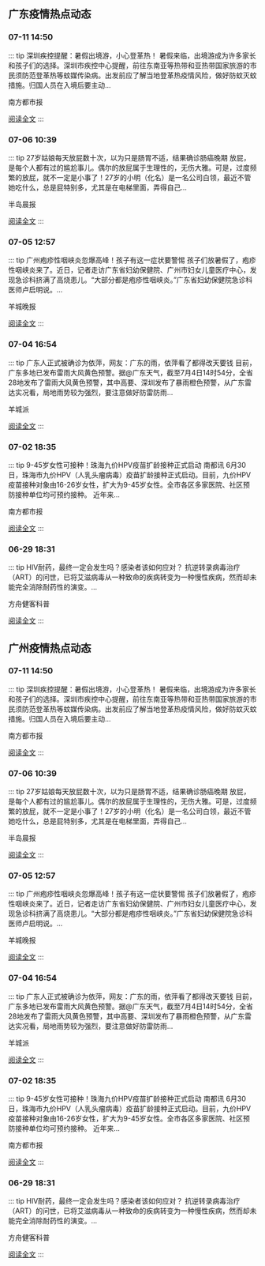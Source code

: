 
## 广东疫情热点动态

  
### 07-11 14:50
::: tip 深圳疾控提醒：暑假出境游，小心登革热！
暑假来临，出境游成为许多家长和孩子们的选择。深圳市疾控中心提醒，前往东南亚等热带和亚热带国家旅游的市民须防范登革热等蚊媒传染病。出发前应了解当地登革热疫情风险，做好防蚊灭蚊措施。归国人员在入境后要主动...

南方都市报

[阅读全文](https://h5.baike.qq.com/mobile/landing.html?docid=20230711A04V8L00&isNews=1&adtag=wxjk.yqssc.yqdt)
:::

### 07-06 10:39
::: tip 27岁姑娘每天放屁数十次，以为只是肠胃不适，结果确诊肠癌晚期
放屁，是每个人都有过的尴尬事儿。偶尔的放屁属于生理性的，无伤大雅。可是，过度频繁的放屁，就不一定是小事了！27岁的小明（化名）是一名公司白领，最近不管她吃什么，总是屁特别多，尤其是在电梯里面，弄得自己...

半岛晨报

[阅读全文](https://h5.baike.qq.com/mobile/landing.html?docid=20230706A02H8H00&isNews=1&adtag=wxjk.yqssc.yqdt)
:::

### 07-05 12:57
::: tip 广州疱疹性咽峡炎忽爆高峰！孩子有这一症状要警惕
孩子们放暑假了，疱疹性咽峡炎来了。近日，记者走访广东省妇幼保健院、广州市妇女儿童医疗中心，发现急诊科挤满了高烧患儿。“大部分都是疱疹性咽峡炎。”广东省妇幼保健院急诊科医师卢启明说。...

羊城晚报

[阅读全文](https://view.inews.qq.com/a/20230705A03UQE00?&chlid=mine_subscribe&uid=100188415180#)
:::

### 07-04 16:54
::: tip 广东人正式被确诊为依萍，网友：广东的雨，依萍看了都得改天要钱
目前，广东多地已发布雷雨大风黄色预警。据@广东天气，截至7月4日14时54分，全省28地发布了雷雨大风黄色预警，其中高要、深圳发布了暴雨橙色预警，从广东雷达实况看，局地雨势较为强烈，要注意做好防雷防雨...

羊城派

[阅读全文](https://h5.baike.qq.com/mobile/landing.html?docid=20230704A062NZ00&isNews=1&adtag=wxjk.yqssc.yqdt)
:::

### 07-02 18:35
::: tip 9-45岁女性可接种！珠海九价HPV疫苗扩龄接种正式启动
南都讯 6月30日，珠海市九价HPV（人乳头瘤病毒）疫苗扩龄接种正式启动。目前，九价HPV疫苗接种对象由16-26岁女性，扩大为9-45岁女性。全市各区多家医院、社区预防接种单位均可预约接种。
近年来...

南方都市报

[阅读全文](https://view.inews.qq.com/a/20230702A04YS600?uid=100188415180&chlid=_qqnews_custom_search_pictext#)
:::

### 06-29 18:31
::: tip HIV耐药，最终一定会发生吗？感染者该如何应对？
抗逆转录病毒治疗（ART）的问世，已将艾滋病毒从一种致命的疾病转变为一种慢性疾病，然而却未能完全消除耐药性的演变。...

方舟健客科普

[阅读全文](https://view.inews.qq.com/a/20230629A07T7W00?&chlid=mine_subscribe&uid=100188415180#)
:::


## 广州疫情热点动态

  
### 07-11 14:50
::: tip 深圳疾控提醒：暑假出境游，小心登革热！
暑假来临，出境游成为许多家长和孩子们的选择。深圳市疾控中心提醒，前往东南亚等热带和亚热带国家旅游的市民须防范登革热等蚊媒传染病。出发前应了解当地登革热疫情风险，做好防蚊灭蚊措施。归国人员在入境后要主动...

南方都市报

[阅读全文](https://h5.baike.qq.com/mobile/landing.html?docid=20230711A04V8L00&isNews=1&adtag=wxjk.yqssc.yqdt)
:::

### 07-06 10:39
::: tip 27岁姑娘每天放屁数十次，以为只是肠胃不适，结果确诊肠癌晚期
放屁，是每个人都有过的尴尬事儿。偶尔的放屁属于生理性的，无伤大雅。可是，过度频繁的放屁，就不一定是小事了！27岁的小明（化名）是一名公司白领，最近不管她吃什么，总是屁特别多，尤其是在电梯里面，弄得自己...

半岛晨报

[阅读全文](https://h5.baike.qq.com/mobile/landing.html?docid=20230706A02H8H00&isNews=1&adtag=wxjk.yqssc.yqdt)
:::

### 07-05 12:57
::: tip 广州疱疹性咽峡炎忽爆高峰！孩子有这一症状要警惕
孩子们放暑假了，疱疹性咽峡炎来了。近日，记者走访广东省妇幼保健院、广州市妇女儿童医疗中心，发现急诊科挤满了高烧患儿。“大部分都是疱疹性咽峡炎。”广东省妇幼保健院急诊科医师卢启明说。...

羊城晚报

[阅读全文](https://view.inews.qq.com/a/20230705A03UQE00?&chlid=mine_subscribe&uid=100188415180#)
:::

### 07-04 16:54
::: tip 广东人正式被确诊为依萍，网友：广东的雨，依萍看了都得改天要钱
目前，广东多地已发布雷雨大风黄色预警。据@广东天气，截至7月4日14时54分，全省28地发布了雷雨大风黄色预警，其中高要、深圳发布了暴雨橙色预警，从广东雷达实况看，局地雨势较为强烈，要注意做好防雷防雨...

羊城派

[阅读全文](https://h5.baike.qq.com/mobile/landing.html?docid=20230704A062NZ00&isNews=1&adtag=wxjk.yqssc.yqdt)
:::

### 07-02 18:35
::: tip 9-45岁女性可接种！珠海九价HPV疫苗扩龄接种正式启动
南都讯 6月30日，珠海市九价HPV（人乳头瘤病毒）疫苗扩龄接种正式启动。目前，九价HPV疫苗接种对象由16-26岁女性，扩大为9-45岁女性。全市各区多家医院、社区预防接种单位均可预约接种。
近年来...

南方都市报

[阅读全文](https://view.inews.qq.com/a/20230702A04YS600?uid=100188415180&chlid=_qqnews_custom_search_pictext#)
:::

### 06-29 18:31
::: tip HIV耐药，最终一定会发生吗？感染者该如何应对？
抗逆转录病毒治疗（ART）的问世，已将艾滋病毒从一种致命的疾病转变为一种慢性疾病，然而却未能完全消除耐药性的演变。...

方舟健客科普

[阅读全文](https://view.inews.qq.com/a/20230629A07T7W00?&chlid=mine_subscribe&uid=100188415180#)
:::

